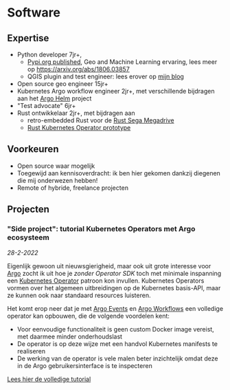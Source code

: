 # Software

## Expertise

- Python developer 7jr+,
    - [Pypi.org published](https://pypi.org/project/deep-geometry), Geo and Machine Learning
      ervaring, lees meer op https://arxiv.org/abs/1806.03857
    - QGIS plugin and test engineer: lees erover
      op [mijn blog](https://reinvantveer.github.io/2021/04/10/qgis-plugin-development.html)
- Open source geo engineer 15jr+
- Kubernetes Argo workflow engineer 2jr+, met verschillende bijdragen aan
  het [Argo Helm](https://github.com/argoproj/argo-helm) project
- "Test advocate" 6jr+
- Rust ontwikkelaar 2jr+, met bijdragen aan
    - retro-embedded Rust voor de [Rust Sega Megadrive](https://github.com/ricky26/rust-mega-drive)
    - [Rust Kubernetes Operator prototype](https://github.com/Pscheidl/rust-kubernetes-operator-example/pull/6)

## Voorkeuren
- Open source waar mogelijk
- Toegewijd aan kennisoverdracht: ik ben hier gekomen dankzij diegenen die mij onderwezen hebben!
- Remote of hybride, freelance projecten

## Projecten
### "Side project": tutorial Kubernetes Operators met Argo ecosysteem
_28-2-2022_

Eigenlijk gewoon uit nieuwsgierigheid, maar ook uit grote interesse voor [Argo](https://argoproj.io) zocht ik uit hoe je
_zonder Operator SDK_ toch met minimale inspanning
een [Kubernetes Operator](https://kubernetes.io/docs/concepts/extend-kubernetes/operator/) patroon kon invullen. 
Kubernetes Operators vormen over het algemeen uitbreidingen op de Kubernetes basis-API, maar ze kunnen ook naar 
standaard resources luisteren.

Het komt erop neer dat je met [Argo Events](https://argoproj.github.io/argo-events/)
en [Argo Workflows](https://argoproj.github.io/argo-workflows/)
een volledige operator kan opbouwen, die de volgende voordelen kent:

* Voor eenvoudige functionaliteit is geen custom Docker image vereist, met daarmee minder onderhoudslast
* De operator is op deze wijze met een handvol Kubernetes manifests te realiseren
* De werking van de operator is vele malen beter inzichtelijk omdat deze in de Argo gebruikersinterface is te
  inspecteren

[Lees hier de volledige tutorial](https://reinvantveer.github.io/2022/01/29/easier-operator.html)
